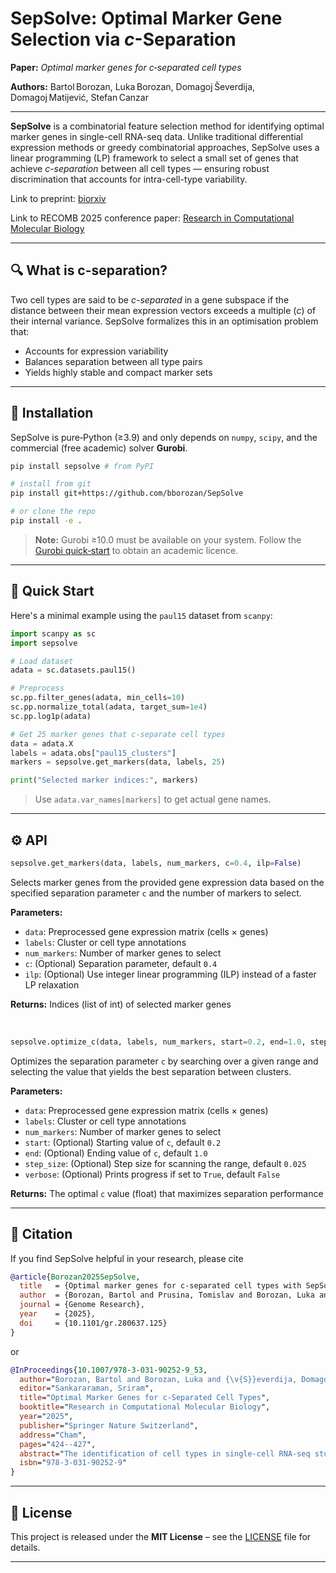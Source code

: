 # SepSolve: Optimal Marker Gene Selection via *c*-Separation

**Paper:** *Optimal marker genes for c‑separated cell types*

**Authors:** Bartol Borozan, Luka Borozan, Domagoj Ševerdija, Domagoj Matijević, Stefan Canzar
 

---

**SepSolve** is a combinatorial feature selection method for identifying optimal marker genes in single-cell RNA-seq data. Unlike traditional differential expression methods or greedy combinatorial approaches, SepSolve uses a linear programming (LP) framework to select a small set of genes that achieve *c-separation* between all cell types — ensuring robust discrimination that accounts for intra-cell-type variability.

Link to preprint: [biorxiv](https://www.biorxiv.org/content/10.1101/2025.02.12.637849v1)

Link to RECOMB 2025 conference paper: [Research in Computational Molecular Biology](https://link.springer.com/chapter/10.1007/978-3-031-90252-9_53)

---

## 🔍 What is c-separation?

Two cell types are said to be *c-separated* in a gene subspace if the distance between their mean expression vectors exceeds a multiple (*c*) of their internal variance. SepSolve formalizes this in an optimisation problem that:

* Accounts for expression variability
* Balances separation between all type pairs
* Yields highly stable and compact marker sets

---

## 🔧 Installation

SepSolve is pure‑Python (≥3.9) and only depends on `numpy`, `scipy`, and the commercial (free academic) solver **Gurobi**.

```bash
pip install sepsolve # from PyPI

# install from git
pip install git+https://github.com/bborozan/SepSolve

# or clone the repo
pip install -e .
```

> **Note:** Gurobi ≥10.0 must be available on your system. Follow the [Gurobi quick‑start](https://www.gurobi.com/documentation/) to obtain an academic licence.

---

## 🧬 Quick Start

Here's a minimal example using the `paul15` dataset from `scanpy`:

```python
import scanpy as sc
import sepsolve

# Load dataset
adata = sc.datasets.paul15()

# Preprocess
sc.pp.filter_genes(adata, min_cells=10)
sc.pp.normalize_total(adata, target_sum=1e4)
sc.pp.log1p(adata)

# Get 25 marker genes that c-separate cell types
data = adata.X
labels = adata.obs["paul15_clusters"]
markers = sepsolve.get_markers(data, labels, 25)

print("Selected marker indices:", markers)
```

> Use `adata.var_names[markers]` to get actual gene names.

---

## ⚙️ API

```python
sepsolve.get_markers(data, labels, num_markers, c=0.4, ilp=False)
```
Selects marker genes from the provided gene expression data based on the specified separation parameter `c` and the number of markers to select.

**Parameters:**
* `data`: Preprocessed gene expression matrix (cells × genes)
* `labels`: Cluster or cell type annotations
* `num_markers`: Number of marker genes to select
* `c`: (Optional) Separation parameter, default `0.4`
* `ilp`: (Optional) Use integer linear programming (ILP) instead of a faster LP relaxation

**Returns:**
Indices (list of int) of selected marker genes

<br />


```python
sepsolve.optimize_c(data, labels, num_markers, start=0.2, end=1.0, step_size=0.025, verbose=False)
```
Optimizes the separation parameter `c` by searching over a given range and selecting the value that yields the best separation between clusters.

**Parameters:**
* `data`: Preprocessed gene expression matrix (cells × genes)
* `labels`: Cluster or cell type annotations
* `num_markers`: Number of marker genes to select
* `start`: (Optional) Starting value of `c`, default `0.2`
* `end`: (Optional) Ending value of `c`, default `1.0`
* `step_size`: (Optional) Step size for scanning the range, default `0.025`
* `verbose`: (Optional) Prints progress if set to `True`, default `False`

**Returns:**
The optimal `c` value (float) that maximizes separation performance

---

## 📝 Citation

If you find SepSolve helpful in your research, please cite

```bibtex
@article{Borozan2025SepSolve,
  title   = {Optimal marker genes for c-separated cell types with SepSolve},
  author  = {Borozan, Bartol and Prusina, Tomislav and Borozan, Luka and \v{S}everdija, Domagoj and Matijevi\'c, Domagoj and Canzar, Stefan},
  journal = {Genome Research},
  year    = {2025},
  doi     = {10.1101/gr.280637.125}
}
```
or
```bibtex
@InProceedings{10.1007/978-3-031-90252-9_53,
  author="Borozan, Bartol and Borozan, Luka and {\v{S}}everdija, Domagoj and Matijevi{\'{c}}, Domagoj and Canzar, Stefan", 
  editor="Sankararaman, Sriram",
  title="Optimal Marker Genes for c-Separated Cell Types",
  booktitle="Research in Computational Molecular Biology",
  year="2025",
  publisher="Springer Nature Switzerland",
  address="Cham",
  pages="424--427",
  abstract="The identification of cell types in single-cell RNA-seq studies relies on the distinct expression signature of marker genes. A small set of target genes is also needed to design probes for targeted spatial transcriptomics experiments and to target proteins in single-cell spatial proteomics or for cell sorting. While traditional approaches have relied on testing one gene at a time for differential expression between a given cell type and the rest, more recent methods have highlighted the benefits of a joint selection of markers that together distinguish all pairs of cell types simultaneously. However, existing methods either impose constraints on all pairs of individual cells which becomes intractable even for medium-sized datasets, or ignore intra-cell type expression variation entirely by collapsing all cells of a given type to a single representative. Here we address these limitations and propose to find a small set of genes such that cell types are c-separated in the selected dimensions, a notion introduced previously in learning a mixture of Gaussians. To this end, we formulate a linear program that naturally takes into account expression variation within cell types without including each pair of individual cells in the model, leading to a highly stable set of marker genes that allow to accurately discriminate between cell types and that can be computed to optimality efficiently.",
  isbn="978-3-031-90252-9"
}
```

---

## 📜 License

This project is released under the **MIT License** – see the [LICENSE](LICENSE) file for details.

---
